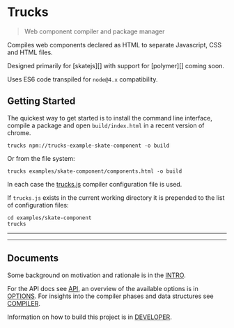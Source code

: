# Trucks

<? @include readme/badges.md ?>

> Web component compiler and package manager

Compiles web components declared as HTML to separate Javascript, CSS and HTML files.

Designed primarily for [skatejs][] with support for [polymer][] coming soon.

Uses ES6 code transpiled for `node@4.x` compatibility.

<? @include {=readme} install.md ?>

## Getting Started

The quickest way to get started is to install the command line interface, compile a package and open `build/index.html` in a recent version of chrome.

```shell
trucks npm://trucks-example-skate-component -o build
```

Or from the file system:

```shell
trucks examples/skate-component/components.html -o build
```

In each case the [trucks.js](/examples/skate-component/trucks.js) compiler configuration file is used.

If `trucks.js` exists in the current working directory it is prepended to the list of configuration files:

```shell
cd examples/skate-component
trucks
```

***
<!-- @toc -->
***

<? @include {=readme}
      usage.md 
      plugin-list.md
      components.md
      plugins.md ?>

## Documents

Some background on motivation and rationale is in the [INTRO](/packages/trucks-compiler/doc/INTRO.md).

For the API docs see [API](/doc/API.md), an overview of the available options is in [OPTIONS](/packages/trucks-compiler/doc/OPTIONS.md). For insights into the compiler phases and data structures see [COMPILER](/packages/trucks-compiler/doc/COMPILER.md).

Information on how to build this project is in [DEVELOPER](/packages/trucks-compiler/doc/DEVELOPER.md).

<? @include {=readme}
      license.md
      links.md ?>
